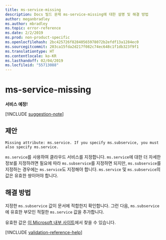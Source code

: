 ```yaml
---
title: ms-service-missing
description: Docs 빌드 문제 ms-service-missing에 대한 설명 및 해결 방법
author: meganbradley
ms.author: mbradley
ms.topic: error-reference
ms.date: 2/2/2019
ms.prod: non-product-specific
ms.openlocfilehash: 2bc425726f82840565978072b2efdf13a1284ec0
ms.sourcegitcommit: 203ca15fda2d217f082c74ec648c1f1db323f9f1
ms.translationtype: HT
ms.contentlocale: ko-KR
ms.lasthandoff: 02/04/2019
ms.locfileid: "55713088"
---
```

# <a name="ms-service-missing"></a>ms-service-missing

**서비스 예정!**

[!INCLUDE [suggestion-note](includes/suggestion-note.md)]

## <a name="suggestion"></a>제안

`Missing attribute: ms.service. If you specify ms.subservice, you must also specify ms.service.`

`ms.service`를 사용하여 클라우드 서비스를 지정합니다. `ms.service`에 대한 더 자세한 정보를 지정하려면 필요에 따라 `ms.subservice`를 지정하면 되지만, `ms.subservice`를 지정하는 경우에는 `ms.service`도 지정해야 합니다. `ms.service` 및 `ms.subservice`의 값은 유효한 쌍이어야 합니다.

## <a name="resolution"></a>해결 방법

지정한 `ms.subservice` 값이 문서에 적합한지 확인합니다. 그런 다음, `ms.subservice`에 유효한 부모인 적절한 `ms.service` 값을 추가합니다.

유효한 값은 [이 Microsoft 내부 사이트](https://docsmetadatatool.azurewebsites.net/whitelists)에서 찾을 수 있습니다.

<!--make sure to add this file to your includes folder and verify the path-->
[!INCLUDE [validation-reference-help](includes/validation-reference-help.md)]
